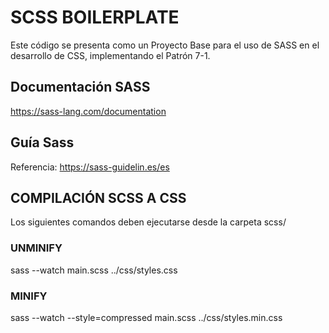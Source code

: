 # SCSS BOILERPLATE

Este código se presenta como un Proyecto Base para el uso de SASS en el desarrollo de CSS, implementando el Patrón 7-1.

## Documentación SASS

https://sass-lang.com/documentation

## Guía Sass

Referencia: https://sass-guidelin.es/es

## COMPILACIÓN SCSS A CSS

Los siguientes comandos deben ejecutarse desde la carpeta scss/

### UNMINIFY

sass --watch main.scss ../css/styles.css

### MINIFY

sass --watch --style=compressed main.scss ../css/styles.min.css
